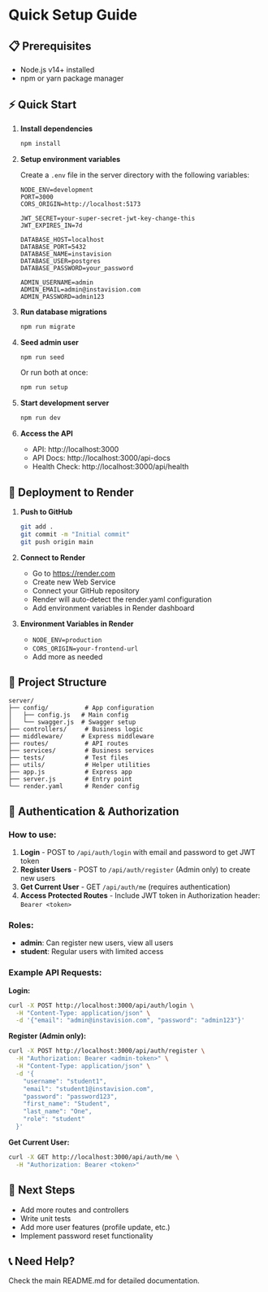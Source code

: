 # Quick Setup Guide

## 📋 Prerequisites
- Node.js v14+ installed
- npm or yarn package manager

## ⚡ Quick Start

1. **Install dependencies**
   ```bash
   npm install
   ```

2. **Setup environment variables**
   
   Create a `.env` file in the server directory with the following variables:
   ```env
   NODE_ENV=development
   PORT=3000
   CORS_ORIGIN=http://localhost:5173
   
   JWT_SECRET=your-super-secret-jwt-key-change-this
   JWT_EXPIRES_IN=7d
   
   DATABASE_HOST=localhost
   DATABASE_PORT=5432
   DATABASE_NAME=instavision
   DATABASE_USER=postgres
   DATABASE_PASSWORD=your_password
   
   ADMIN_USERNAME=admin
   ADMIN_EMAIL=admin@instavision.com
   ADMIN_PASSWORD=admin123
   ```

3. **Run database migrations**
   ```bash
   npm run migrate
   ```

4. **Seed admin user**
   ```bash
   npm run seed
   ```
   
   Or run both at once:
   ```bash
   npm run setup
   ```

5. **Start development server**
   ```bash
   npm run dev
   ```

6. **Access the API**
   - API: http://localhost:3000
   - API Docs: http://localhost:3000/api-docs
   - Health Check: http://localhost:3000/api/health

## 🚀 Deployment to Render

1. **Push to GitHub**
   ```bash
   git add .
   git commit -m "Initial commit"
   git push origin main
   ```

2. **Connect to Render**
   - Go to https://render.com
   - Create new Web Service
   - Connect your GitHub repository
   - Render will auto-detect the render.yaml configuration
   - Add environment variables in Render dashboard

3. **Environment Variables in Render**
   - `NODE_ENV=production`
   - `CORS_ORIGIN=your-frontend-url`
   - Add more as needed

## 📁 Project Structure

```
server/
├── config/          # App configuration
│   ├── config.js   # Main config
│   └── swagger.js  # Swagger setup
├── controllers/     # Business logic
├── middleware/     # Express middleware
├── routes/          # API routes
├── services/        # Business services
├── tests/           # Test files
├── utils/           # Helper utilities
├── app.js           # Express app
├── server.js        # Entry point
└── render.yaml      # Render config
```

## 🔐 Authentication & Authorization

### How to use:
1. **Login** - POST to `/api/auth/login` with email and password to get JWT token
2. **Register Users** - POST to `/api/auth/register` (Admin only) to create new users
3. **Get Current User** - GET `/api/auth/me` (requires authentication)
4. **Access Protected Routes** - Include JWT token in Authorization header: `Bearer <token>`

### Roles:
- **admin**: Can register new users, view all users
- **student**: Regular users with limited access

### Example API Requests:

**Login:**
```bash
curl -X POST http://localhost:3000/api/auth/login \
  -H "Content-Type: application/json" \
  -d '{"email": "admin@instavision.com", "password": "admin123"}'
```

**Register (Admin only):**
```bash
curl -X POST http://localhost:3000/api/auth/register \
  -H "Authorization: Bearer <admin-token>" \
  -H "Content-Type: application/json" \
  -d '{
    "username": "student1",
    "email": "student1@instavision.com",
    "password": "password123",
    "first_name": "Student",
    "last_name": "One",
    "role": "student"
  }'
```

**Get Current User:**
```bash
curl -X GET http://localhost:3000/api/auth/me \
  -H "Authorization: Bearer <token>"
```

## 🔧 Next Steps

- Add more routes and controllers
- Write unit tests
- Add more user features (profile update, etc.)
- Implement password reset functionality

## 📞 Need Help?

Check the main README.md for detailed documentation.


